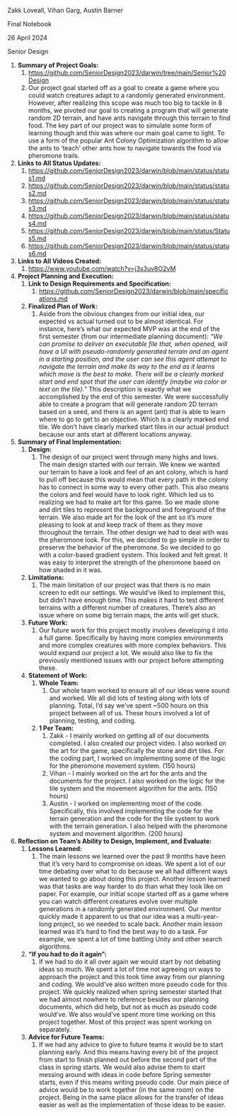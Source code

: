 ﻿Zakk Loveall, Vihan Garg, Austin Barner

Final Notebook

26 April 2024

Senior Design

1. **Summary of Project Goals:**
   1. <https://github.com/SeniorDesign2023/darwin/tree/main/Senior%20Design>
   1. Our project goal started off as a goal to create a game where you could watch creatures adapt to a randomly generated environment. However, after realizing this scope was much too big to tackle in 8 months, we pivoted our goal to creating a program that will generate random 2D terrain, and have ants navigate through this terrain to find food. The key part of our project was to simulate some form of learning though and this was where our main goal came to light. To use a form of the popular Ant Colony Optimization algorithm to allow the ants to ‘teach’ other ants how to navigate towards the food via pheromone trails.  
1. **Links to All Status Updates:**
   1. <https://github.com/SeniorDesign2023/darwin/blob/main/status/status1.md>
   1. <https://github.com/SeniorDesign2023/darwin/blob/main/status/status2.md>
   1. <https://github.com/SeniorDesign2023/darwin/blob/main/status/status3.md>
   1. <https://github.com/SeniorDesign2023/darwin/blob/main/status/status4.md>
   1. <https://github.com/SeniorDesign2023/darwin/blob/main/status/Status5.md>
   1. <https://github.com/SeniorDesign2023/darwin/blob/main/status/status6.md>
1. **Links to All Videos Created:**
   1. <https://www.youtube.com/watch?v=j3s3uv8O2vM>
1. **Project Planning and Execution:**
   1. **Link to Design Requirements and Specification:**
      1. <https://github.com/SeniorDesign2023/darwin/blob/main/specifications.md>
   1. **Finalized Plan of Work:**
      1. Aside from the obvious changes from our initial idea, our expected vs actual turned out to be almost identical. For instance, here’s what our expected MVP was at the end of the first semester (from our intermediate planning document): *“We can promise to deliver an executable file that, when opened, will have a UI with pseudo-randomly generated terrain and an agent in a starting position, and the user can see this agent attempt to navigate the terrain and make its way to the end as it learns which move is the best to make. There will be a clearly marked start and end spot that the user can identify (maybe via color or text on the tile).”* This description is exactly what we accomplished by the end of this semester. We were successfully able to create a program that will generate random 2D terrain based on a seed, and there is an agent (ant) that is able to learn where to go to get to an objective. Which is a clearly marked end tile. We don’t have clearly marked start tiles in our actual product because our ants start at different locations anyway.
1. **Summary of Final Implementation:**
   1. **Design:**
      1. The design of our project went through many highs and lows. The main design started with our terrain. We knew we wanted our terrain to have a look and feel of an ant colony, which is hard to pull off because this would mean that every path in the colony has to connect in some way to every other path. This also means the colors and feel would have to look right. Which led us to realizing we had to make art for this game. So we made stone and dirt tiles to represent the background and foreground of the terrain. We also made art for the look of the ant so it’s more pleasing to look at and keep track of them as they move throughout the terrain. The other design we had to deal with was the pheromone look. For this, we decided to go simple in order to preserve the behavior of the pheromone. So we decided to go with a color-based gradient system. This looked and felt great. It was easy to interpret the strength of the pheromone based on how shaded in it was.
   1. **Limitations:**
      1. The main limitation of our project was that there is no main screen to edit our settings. We would’ve liked to implement this, but didn’t have enough time. This makes it hard to test different terrains with a different number of creatures. There’s also an issue where on some big terrain maps, the ants will get stuck.
   1. **Future Work:**
      1. Our future work for this project mostly involves developing it into a full game. Specifically by having more complex environments and more complex creatures with more complex behaviors. This would expand our project a lot. We would also like to fix the previously mentioned issues with our project before attempting these.
   1. **Statement of Work:**
      1. **Whole Team:**
         1. Our whole team worked to ensure all of our ideas were sound and worked. We all did lots of testing along with lots of planning. Total, I’d say we’ve spent ~500 hours on this project between all of us. These hours involved a lot of planning, testing, and coding. 
      1. **1 Per Team:**
         1. Zakk - I mainly worked on getting all of our documents completed. I also created our project video. I also worked on the art for the game, specifically the stone and dirt tiles. For the coding part, I worked on implementing some of the logic for the pheromone movement system. (150 hours)
         1. Vihan - I mainly worked on the art for the ants and the documents for the project. I also worked on the logic for the tile system and the movement algorithm for the ants. (150 hours)
         1. Austin - I worked on implementing most of the code. Specifically, this involved implementing the code for the terrain generation and the code for the tile system to work with the terrain generation. I also helped with the pheromone system and movement algorithm. (200 hours)
1. **Reflection on Team’s Ability to Design, Implement, and Evaluate:**
   1. **Lessons Learned:**
      1. The main lessons we learned over the past 9 months have been that it’s very hard to compromise on ideas. We spent a lot of our time debating over what to do because we all had different ways we wanted to go about doing this project. Another lesson learned was that tasks are way harder to do than what they look like on paper. For example, our initial scope started off as a game where you can watch different creatures evolve over multiple generations in a randomly generated environment. Our mentor quickly made it apparent to us that our idea was a multi-year-long project, so we needed to scale back. Another main lesson learned was it’s hard to find the best way to do a task. For example, we spent a lot of time battling Unity and other search algorithms. 
   1. **“If you had to do it again”:**
      1. If we had to do it all over again we would start by not debating ideas so much. We spent a lot of time not agreeing on ways to approach the project and this took time away from our planning and coding. We would’ve also written more pseudo code for this project. We quickly realized when spring semester started that we had almost nowhere to reference besides our planning documents, which did help, but not as much as pseudo code would’ve. We also would’ve spent more time working on this project together. Most of this project was spent working on separately.
   1. **Advice for Future Teams:**
      1. If we had any advice to give to future teams it would be to start planning early. And this means having every bit of the project from start to finish planned out before the second part of the class in spring starts. We would also advise them to start messing around with ideas in code before Spring semester starts, even if this means writing pseudo code. Our main piece of advice would be to work together (in the same room) on the project. Being in the same place allows for the transfer of ideas easier as well as the implementation of those ideas to be easier. 
